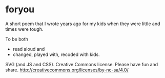 # foryou
A short poem that I wrote years ago for my kids when they were little and times were tough.

To be both 
* read aloud and 
* changed, played with, recoded with kids. 

SVG (and JS and CSS). Creative Commons license. Please have fun and share.
http://creativecommons.org/licenses/by-nc-sa/4.0/
